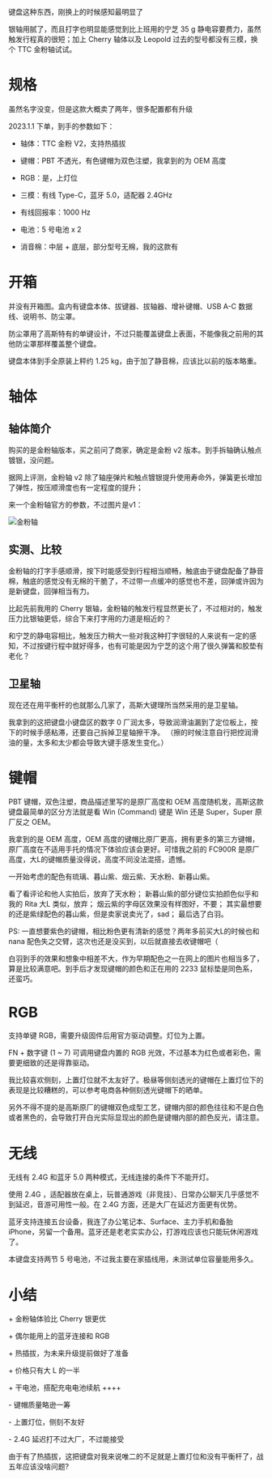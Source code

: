 键盘这种东西，刚换上的时候感知最明显了






银轴用腻了，而且打字也明显能感觉到比上班用的宁芝 35 g 静电容要费力，虽然触发行程真的很短；加上 Cherry 轴体以及 Leopold 过去的型号都没有三模，换个 TTC 金粉轴试试。

# 规格

虽然名字没变，但是这款大概卖了两年，很多配置都有升级

2023.1.1 下单，到手的参数如下：

- 轴体：TTC 金粉 V2，支持热插拔

- 键帽：PBT 不透光，有色键帽为双色注塑，我拿到的为 OEM 高度

- RGB：是，上灯位

- 三模：有线 Type-C，蓝牙 5.0，适配器 2.4GHz

- 有线回报率：1000 Hz

- 电池：5 号电池 x 2

- 消音棉：中层 + 底层，部分型号无棉，我的这款有

# 开箱

并没有开箱图。盒内有键盘本体、拔键器、拔轴器、增补键帽、USB A-C 数据线、说明书、防尘罩。

防尘罩用了高斯特有的单键设计，不过只能覆盖键盘上表面，不能像我之前用的其他防尘罩那样覆盖整个键盘。

键盘本体到手全原装上秤约 1.25 kg，由于加了静音棉，应该比以前的版本略重。


# 轴体

## 轴体简介

购买的是金粉轴版本，买之前问了商家，确定是金粉 v2 版本。到手拆轴确认触点镀银，没问题。

据网上评测，金粉轴 v2 除了轴座弹片和触点镀银提升使用寿命外，弹簧更长增加了弹性，按压顺滑度也有一定程度的提升；

来一个金粉轴官方的参数，不过图片是v1：

![金粉轴](https://hky.moe/img/230100.jpg#vwid=2000&vhei=1125)

## 实测、比较

金粉轴的打字手感顺滑，按下时能感受到行程相当顺畅，触底由于键盘配备了静音棉，触底的感觉没有无棉的干脆了，不过带一点缓冲的感觉也不差，回弹或许因为是新键盘，回弹相当有力。

比起先前我用的 Cherry 银轴，金粉轴的触发行程显然更长了，不过相对的，触发压力比银轴更低，综合下来打字用的力道是相近的？

和宁芝的静电容相比，触发压力稍大一些对我这种打字很轻的人来说有一定的感知，不过按键行程中就好得多，也有可能是因为宁芝的这个用了很久弹簧和胶垫有老化？

## 卫星轴

现在还在用平衡杆的也就那么几家了，高斯大键理所当然采用的是卫星轴。

我拿到的这把键盘小键盘区的数字 0 厂润太多，导致润滑油漏到了定位板上，按下的时候手感粘滞，还要自己拆掉卫星轴擦干净。
（擦的时候注意自行把控润滑油的量，太多和太少都会导致大键手感发生变化。）

# 键帽

PBT 键帽，双色注塑，商品描述里写的是原厂高度和 OEM 高度随机发，高斯这款键盘最简单的区分方法就是看 Win (Command) 键是 Win 还是 Super，Super 原厂反之 OEM。

我拿到的是 OEM 高度，OEM 高度的键帽比原厂更高，拥有更多的第三方键帽，原厂高度在不适用手托的情况下体验应该会更好。可惜我之前的 FC900R 是原厂高度，大L的键帽质量没得说，高度不同没法混搭，遗憾。

一开始考虑的配色有琉璃、暮山紫、烟云紫、天水粉、新暮山紫。

看了看评论和他人实拍后，放弃了天水粉；
新暮山紫的部分键位实拍颜色似乎和我的 Rita 大L 类似，放弃；
烟云紫的字母区效果没有样图好，不要；
其实最想要的还是紫绿配色的暮山紫，但是卖家说卖光了，sad；
最后选了白羽。

PS: 一直想要紫色的键帽，相比粉色更有清新的感觉？两年多前买大L的时候也和 nana 配色失之交臂，这次也还是没买到，以后就直接去收键帽吧（

白羽到手的效果和想象中相差不大，作为早期配色之一在网上的图片也相当多了，算是比较满意吧。到手后才发现键帽的颜色和正在用的 2233 鼠标垫是同色系，还蛮巧。


# RGB

支持单键 RGB，需要升级固件后用官方驱动调整。灯位为上置。

FN + 数字键 (1 ~ 7) 可调用键盘内置的 RGB 光效，不过基本为红色或者彩色，需要更细致的还是得靠驱动。

我比较喜欢侧刻，上置灯位就不太友好了。极昼等侧刻透光的键帽在上置灯位下的表现是比较糟糕的，可以参考电商各种侧刻透光键帽下的晒单。

另外不得不提的是高斯原厂的键帽双色成型工艺，键帽内部的颜色往往和不是白色或者黑色的，会导致打开白光实际显现出的颜色是键帽内部的颜色反光，请注意。


# 无线

无线有 2.4G 和蓝牙 5.0 两种模式，无线连接的条件下不能开灯。

使用 2.4G ，适配器放在桌上，玩普通游戏（非竞技）、日常办公聊天几乎感觉不到延迟，音游可用性一般。在 2.4G 方面，还是大厂在延迟方面更有优势。

蓝牙支持连接五台设备，我连了办公笔记本、Surface、主力手机和备胎 iPhone，另留一个备用。蓝牙还是老老实实办公，打游戏应该也只能玩休闲游戏了。

本键盘支持两节 5 号电池，不过我主要在家插线用，未测试单位容量能用多久。

# 小结

\+ 金粉轴体验比 Cherry 银更优

\+ 偶尔能用上的蓝牙连接和 RGB 

\+ 热插拔，为未来升级提前做好了准备

\+ 价格只有大 L 的一半

\+ 干电池，搭配充电电池续航 ++++

\- 键帽质量略逊一筹

\- 上置灯位，侧刻不友好

\- 2.4G 延迟打不过大厂，不过能接受

由于有了热插拔，这把键盘对我来说唯二的不足就是上置灯位和没有平衡杆了，战五年应该没啥问题?